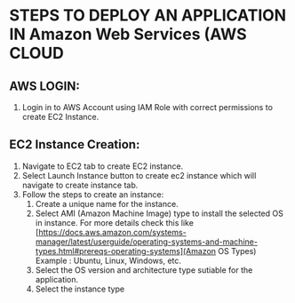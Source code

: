 # STEPS TO DEPLOY AN APPLICATION IN Amazon Web Services (AWS CLOUD

## AWS LOGIN:
1) Login in to AWS Account using IAM Role with correct permissions to create EC2 Instance.

## EC2 Instance Creation:
1) Navigate to EC2 tab to create EC2 instance.
2) Select Launch Instance button to create ec2 instance which will navigate to create instance tab.
3) Follow the steps to create an instance:
     1) Create a unique name for the instance.
     2) Select AMI (Amazon Machine Image) type to install the selected OS in instance. For more details check this like [https://docs.aws.amazon.com/systems-manager/latest/userguide/operating-systems-and-machine-types.html#prereqs-operating-systems](Amazon OS Types)
          Example : Ubuntu, Linux, Windows, etc.
     4) Select the OS version and architecture type sutiable for the application.
     5) Select the instance type
